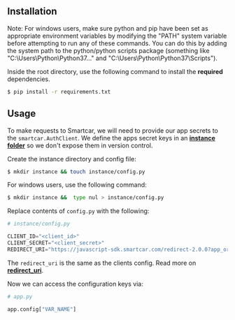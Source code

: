 ## Installation 

Note: For windows users, make sure python and pip have been set as appropriate environment variables by modifying the "PATH" system variable before attempting to run any of these commands. You can do this by adding the system path to the python/python scripts package (something like "C:\Users\Python\Python37..." and "C:\Users\Python\Python37\Scripts").

Inside the root directory, use the following command to install the **required** dependencies.

```bash
$ pip install -r requirements.txt
```

## Usage

To make requests to Smartcar, we will need to provide our app secrets to the `smartcar.AuthClient`. We define the apps secret keys in an **[instance folder](http://exploreflask.com/en/latest/configuration.html#instance-folder)** so we don't expose them in version control.

Create the instance directory and config file:

```bash
$ mkdir instance && touch instance/config.py
```
For windows users, use the following command:
```bash
$ mkdir instance &&  type nul > instance/config.py
```

Replace contents of `config.py` with the following:

```python
# instance/config.py

CLIENT_ID="<client_id>"
CLIENT_SECRET="<client_secret>"
REDIRECT_URI="https://javascript-sdk.smartcar.com/redirect-2.0.0?app_origin=http://localhost:3000"
```

The `redirect_uri` is the same as the clients config. Read more on **[redirect_uri](https://smartcar.com/docs/integration-guides/react/setup/#3-configure-your-redirect-uri)**.

Now we can access the configuration keys via:
```python
# app.py

app.config["VAR_NAME"]
```


